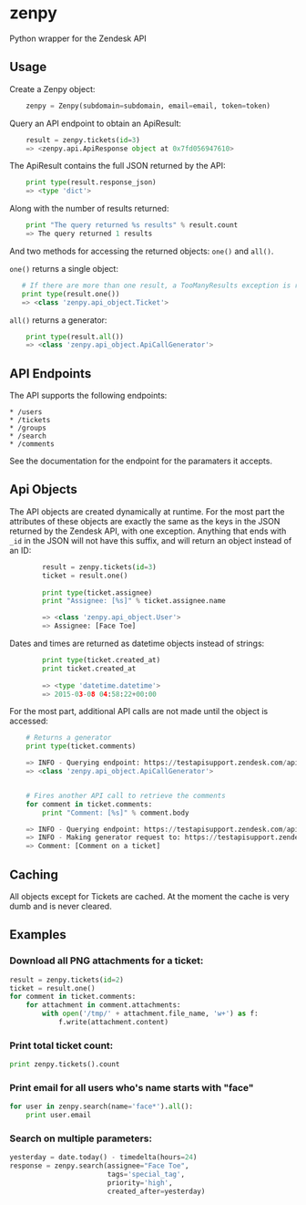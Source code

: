 # zenpy
Python wrapper for the Zendesk API

## Usage

Create a Zenpy object:

```python
    zenpy = Zenpy(subdomain=subdomain, email=email, token=token)
```

Query an API endpoint to obtain an ApiResult:

```python
    result = zenpy.tickets(id=3)
    => <zenpy.api.ApiResponse object at 0x7fd056947610>
```


The ApiResult contains the full JSON returned by the API:

```python
    print type(result.response_json)
    => <type 'dict'>
```


Along with the number of results returned:

```python
    print "The query returned %s results" % result.count
    => The query returned 1 results
```
    
And two methods for accessing the returned objects: `one()` and `all()`. 

`one()` returns a single object:
   
 ```python 
    # If there are more than one result, a TooManyResults exception is raised
    print type(result.one())
    => <class 'zenpy.api_object.Ticket'>
```

`all()` returns a generator:

```python
    print type(result.all())
    => <class 'zenpy.api_object.ApiCallGenerator'>
```
    
## API Endpoints

The API supports the following endpoints:

    * /users
    * /tickets
    * /groups
    * /search
    * /comments
    
See the documentation for the endpoint for the paramaters it accepts.


## Api Objects

The API objects are created dynamically at runtime. For the most part the attributes of these objects 
are exactly the same as the keys in the JSON returned by the Zendesk API, with one exception. Anything that
ends with `_id` in the JSON will not have this suffix, and will return an object instead of an ID:

```python
        result = zenpy.tickets(id=3)
        ticket = result.one()
        
        print type(ticket.assignee)
        print "Assignee: [%s]" % ticket.assignee.name

        => <class 'zenpy.api_object.User'>
        => Assignee: [Face Toe]
```

Dates and times are returned as datetime objects instead of strings:

```python
        print type(ticket.created_at)
        print ticket.created_at
        
        => <type 'datetime.datetime'>
        => 2015-03-08 04:58:22+00:00
```
For the most part, additional API calls are not made until the object is accessed:

```python
    # Returns a generator
    print type(ticket.comments)

    => INFO - Querying endpoint: https://testapisupport.zendesk.com/api/v2/tickets/3.json
    => <class 'zenpy.api_object.ApiCallGenerator'>


    # Fires another API call to retrieve the comments
    for comment in ticket.comments:
        print "Comment: [%s]" % comment.body

    => INFO - Querying endpoint: https://testapisupport.zendesk.com/api/v2/tickets/4.json
    => INFO - Making generator request to: https://testapisupport.zendesk.com/api/v2/tickets/4/comments.json
    => Comment: [Comment on a ticket]
```
    
    
## Caching

All objects except for Tickets are cached. At the moment the cache is very dumb and is never cleared. 


## Examples

### Download all PNG attachments for a ticket:

```python
result = zenpy.tickets(id=2)
ticket = result.one()
for comment in ticket.comments:
    for attachment in comment.attachments:
        with open('/tmp/' + attachment.file_name, 'w+') as f:
            f.write(attachment.content)
```

### Print total ticket count:

```python
print zenpy.tickets().count
```

### Print email for all users who's name starts with "face"

```python
for user in zenpy.search(name='face*').all():
    print user.email
```

### Search on multiple parameters:

```python
yesterday = date.today() - timedelta(hours=24)
response = zenpy.search(assignee="Face Toe", 
                        tags='special_tag', 
                        priority='high', 
                        created_after=yesterday)
```



    

    




